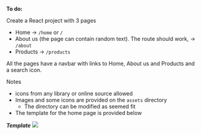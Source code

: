 **To do:**

Create a React project with 3 pages
- Home -> `/home` or `/`
- About us (the page can contain random text). The route should work, -> `/about`
- Products -> `/products`

All the pages have a navbar with links to Home, About us and Products and a search icon.

Notes
- icons from any library or online source allowed
- Images and some icons are provided on the `assets` directory
  - The directory can be modified as seemed fit
- The template for the home page is provided below

**_Template_**
![](/Users/danielkioko/Downloads/int-template.jpg)
